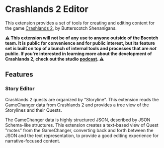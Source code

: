 # Crashlands 2 Editor

This extension provides a set of tools for creating and editing content for the game [Crashlands 2](https://www.bscotch.net/games/crashlands-2), by Butterscotch Shenanigans.

**⚠️ This extension will not be of any use to anyone outside of the Bscotch team. It is public for convenience and for public interest, but its feature set is built on top of a bunch of internal tools and processes that are *not* public. If you're interested in learning more about the development of Crashlands 2, check out the studio [podcast](https://www.bscotch.net/podcast). ⚠️**

## Features

### Story Editor

Crashlands 2 quests are organized by "Storyline". This extension reads the GameChanger data from Crashlands 2 and provides a tree view of the Storylines and their Quests.

The GameChanger data is highly structured JSON, described by JSON Schema-like structures. This extension creates a text-based view of Quest "motes" from the GameChanger, converting back and forth between the JSON and the text representation, to provide a good editing experience for narrative-focused content.

